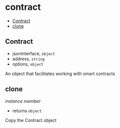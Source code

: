 # contract

+ [Contract](#Contract)
+ [clone](#clone)

## Contract

+ jsonInterface, `object`
+ address, `string`
+ options, `object`

An object that facilitates working with smart contracts

## clone

*instance member*

+ returns `object` 

Copy the Contract object


